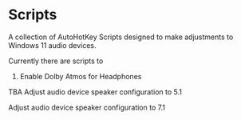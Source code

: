 # Scripts
A collection of AutoHotKey Scripts designed to make adjustments to Windows 11 audio devices.

Currently there are scripts to 

1) Enable Dolby Atmos for Headphones

TBA
Adjust audio device speaker configuration to 5.1

Adjust audio device speaker configuration to 7.1
